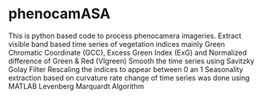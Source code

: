 # phenocamASA
This is python based code to process phenocamera imageries. 
Extract visible band based time series of vegetation indices mainly Green Chromatic Coordinate (GCC), 
Excess Green Index (ExG) and Normalized difference of Green & Red (VIgreen)
Smooth the time series using Savitzky Golay Filter
Rescaling the indices to appear between 0 an 1
Seasonality extraction based on curvature rate change of time series was done using MATLAB Levenberg
Marquardt Algorithm

